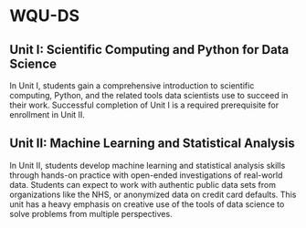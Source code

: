 # WQU-DS

## Unit I: Scientific Computing and Python for Data Science
In Unit I, students gain a comprehensive introduction to scientific computing, Python, and the related tools data scientists use to succeed in their work. Successful completion of Unit I is a required prerequisite for enrollment in Unit II.

## Unit II: Machine Learning and Statistical Analysis
In Unit II, students develop machine learning and statistical analysis skills through hands-on practice with open-ended investigations of real-world data. Students can expect to work with authentic public data sets from organizations like the NHS, or anonymized data on credit card defaults. This unit has a heavy emphasis on creative use of the tools of data science to solve problems from multiple perspectives.

